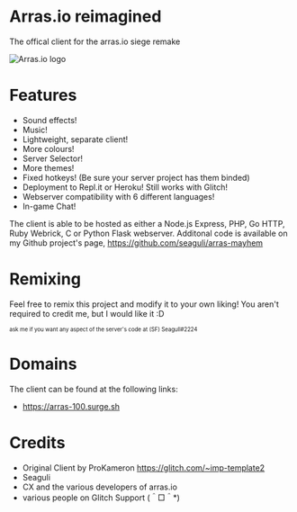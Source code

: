 # Arras.io reimagined

The offical client for the arras.io siege remake 

![Arras.io logo](https://user-images.githubusercontent.com/99846877/164053744-57e8d283-b0f3-4c9a-897b-3f5f11c2298a.png)

# Features

- Sound effects!
- Music!
- Lightweight, separate client!
- More colours!
- Server Selector!
- More themes!
- Fixed hotkeys! (Be sure your server project has them binded)
- Deployment to Repl.it or Heroku! Still works with Glitch!
- Webserver compatibility with 6 different languages!
- In-game Chat!

The client is able to be hosted as either a Node.js Express, PHP, Go HTTP, Ruby Webrick, C or Python Flask webserver.
Additonal code is available on my Github project's page, <https://github.com/seaguli/arras-mayhem>

# Remixing

Feel free to remix this project and modify it to your own liking! You aren't required to credit me, but I would like it :D

<sub><sup>
ask me if you want any aspect of the server's code at (SF) Seagull#2224
</sub></sup>

# Domains

The client can be found at the following links:

- <https://arras-100.surge.sh>

# Credits

- Original Client by ProKameron
  <https://glitch.com/~imp-template2>
- Seaguli
- CX and the various developers of arras.io
- various people on Glitch Support (＾□＾*)
